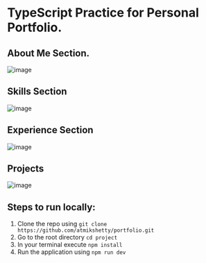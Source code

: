 # TypeScript Practice for Personal Portfolio.

## About Me Section.
![image](https://github.com/user-attachments/assets/93c35da8-60cb-46d6-ab25-b27412eb7e8a)

## Skills Section
![image](https://github.com/user-attachments/assets/62b242b2-e745-49c1-b9bc-a33f7c869523)

## Experience Section
![image](https://github.com/user-attachments/assets/58f9eac3-911e-42cb-9632-880c672e27cf)

## Projects
![image](https://github.com/user-attachments/assets/c5e315cc-7d7f-4f2e-984c-205673b99374)

## Steps to run locally:
1. Clone the repo using `git clone https://github.com/atmikshetty/portfolio.git`
2. Go to the root directory `cd project`
3. In your terminal execute `npm install`
4. Run the application using `npm run dev`
